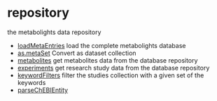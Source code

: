 ﻿# repository

the metabolights data repository

+ [loadMetaEntries](repository/loadMetaEntries.1) load the complete metabolights database
+ [as.metaSet](repository/as.metaSet.1) Convert as dataset collection
+ [metabolites](repository/metabolites.1) get metabolites data from the database repository
+ [experiments](repository/experiments.1) get research study data from the database repository
+ [keywordFilters](repository/keywordFilters.1) filter the studies collection with a given set of the keywords
+ [parseChEBIEntity](repository/parseChEBIEntity.1) 
